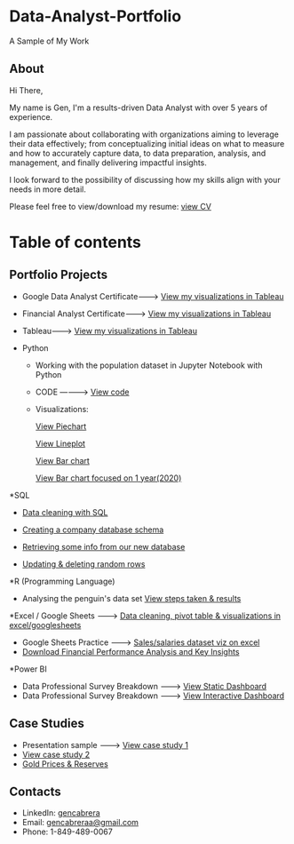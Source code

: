 # Data-Analyst-Portfolio
A Sample of My Work
## About 
Hi There,

My name is Gen, I'm a results-driven Data Analyst with over 5 years of experience.

I am passionate about collaborating with organizations aiming to leverage their data effectively; from conceptualizing initial ideas on what to measure and how to accurately capture data, to data preparation, analysis, and management, and finally delivering impactful insights.

I look forward to the possibility of discussing how my skills align with your needs in more detail.

Please feel free to view/download my resume: [view CV](https://github.com/gencabreraa/Data-Analyst-Portfolio/blob/main/Updated_Resume.pdf)



# Table of contents 

 ## Portfolio Projects

 * Google Data Analyst Certificate---> [View my visualizations in Tableau](https://github.com/gencabreraa/Data-Analyst-Portfolio/blob/main/Certificate.png)
   
 * Financial Analyst Certificate---> [View my visualizations in Tableau](https://github.com/gencabreraa/Data-Analyst-Portfolio/blob/main/Screenshot%202024-04-13%20at%201.29.19%20PM.png)

 * Tableau---> [View my visualizations in Tableau](https://public.tableau.com/app/profile/gen.castillo/vizzes)

   
* Python
    * Working with the population dataset in Jupyter Notebook with Python
     * CODE ————> [View code](https://github.com/gencabreraa/Data-Analyst-Portfolio/blob/main/Practice.md)
     * Visualizations:
       
        [View Piechart](https://github.com/gencabreraa/Data-Analyst-Portfolio/blob/main/output_188_1.png)
       
        [View Lineplot](https://github.com/gencabreraa/Data-Analyst-Portfolio/blob/main/output_178_1.png )
       
        [View Bar chart](https://github.com/gencabreraa/Data-Analyst-Portfolio/blob/main/output_186_1.png)
       
        [View Bar chart focused on 1 year(2020)](https://github.com/gencabreraa/Data-Analyst-Portfolio/blob/main/output_184_1.png)

*SQL
   * [Data cleaning with SQL](https://github.com/gencabreraa/Data-Analyst-Portfolio/blob/main/Data%20cleaning%20with%20SQL.pdf)
 
   * [Creating a company database schema](https://github.com/gencabreraa/Data-Analyst-Portfolio/blob/main/Creating%20company%20database%20Schema.sql)
     
   * [Retrieving some info from our new database](https://github.com/gencabreraa/Data-Analyst-Portfolio/blob/main/Playing%20%20with%20our%20new%20company%20database.sql)
 
   * [Updating & deleting random rows](https://github.com/gencabreraa/Data-Analyst-Portfolio/blob/main/Update%20%26%20Delete%20rows.sql)


*R (Programming Language)

   * Analysing the penguin's data set [View steps taken & results](https://github.com/gencabreraa/Data-Analyst-Portfolio/blob/main/R%20Project.pdf)



*Excel / Google Sheets ---> [Data cleaning, pivot table & visualizations in excel/googlesheets](https://docs.google.com/spreadsheets/d/1JszW_SZwDj-J6_8TqqLb7feSBM0PxPdoiDux0p4_I9U/edit?usp=sharing&resourcekey=0-XPJNSDEfh9VGQjlT2AF2YA)
  * Google Sheets Practice ---> [Sales/salaries dataset viz on excel](https://docs.google.com/spreadsheets/d/1WDjlOZhikg_f86UGM56494XT_sPpJ065ErC49YXZJiQ/edit?usp=sharing)
  * [Download Financial Performance Analysis and Key Insights](https://github.com/gencabreraa/Data-Analyst-Portfolio/blob/main/Financial%20Performance%20Analysis%20and%20Key%20Insights%20.xlsx)


*Power BI 
  * Data Professional Survey Breakdown ---> [View Static Dashboard](https://github.com/gencabreraa/Data-Analyst-Portfolio/blob/main/Data%20Professional%20Survey%20Breakdown%20(1).pdf)
  * Data Professional Survey Breakdown --->  [View Interactive Dashboard](https://www.loom.com/share/245bbea05e714d8b9378ae29f91ae33f?sid=8bc10792-1937-4aaa-bd12-1d817dadb856)
     

## Case Studies

* Presentation sample ---> [View case study 1](https://github.com/gencabreraa/Data-Analyst-Portfolio/blob/main/Cyclistic%20Insights.pdf)
* [View case study 2](https://github.com/gencabreraa/Data-Analyst-Portfolio/blob/main/Smart%20Watch%20Data%20Analysis.pdf)
* [Gold Prices & Reserves](https://github.com/gencabreraa/Data-Analyst-Portfolio/blob/main/Gold%20Prices%20%26%20Reserves%20.pdf)
  

## Contacts

* LinkedIn: [gencabrera](https://www.linkedin.com/in/gen-cabrera-758906223/)
* Email: gencabreraa@gmail.com
* Phone: 1-849-489-0067
